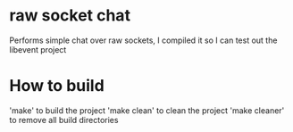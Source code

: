 # raw socket chat


Performs simple chat over raw sockets, I compiled it so I can test out the libevent project


# How to build
'make' to build the project
'make clean' to clean the project
'make cleaner' to remove all build directories


